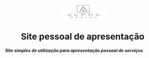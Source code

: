 <center>

![logo](/images/logo/logofooter.png)

Site pessoal de apresentação
============================

</center>

##### Site simples de utilização para apresentação pessoal de serviços
